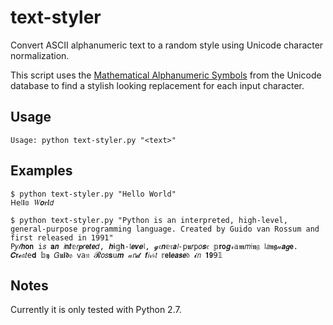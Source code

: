 # text-styler
Convert ASCII alphanumeric text to a random style using Unicode character normalization.

This script uses the [Mathematical Alphanumeric Symbols](https://en.wikipedia.org/wiki/Mathematical_Alphanumeric_Symbols) from the Unicode database to find a stylish looking replacement for each input character.

## Usage
    Usage: python text-styler.py "<text>"

## Examples

    $ python text-styler.py "Hello World"
    𝖧𝖾𝔩𝖑𝕠 𝑊𝙤𝒓𝒍𝘥
    
    $ python text-styler.py "Python is an interpreted, high-level, general-purpose programming language. Created by Guido van Rossum and first released in 1991"
    𝖯𝑦𝓉𝙝𝗼𝗻 𝚒𝘴 𝐚𝙣 𝘪𝗻𝒕𝕖𝘳𝙥𝑟𝗲𝙩𝙚𝑑, 𝒉𝖎𝕘𝗵-𝔩𝙚𝒗𝒆𝔩, 𝓰𝔢𝙣𝕖𝔯𝙖𝘭-𝗉𝖚𝑟𝚙𝑜𝒔𝔢 𝕡𝐫𝗼𝒈𝓇𝕒𝖒𝑚𝔦𝖓𝔤 𝔩𝘢𝖓𝖌𝓊𝒂𝙜𝗲. 𝑪𝗿𝓮𝔞𝑡𝚎𝐝 𝕓𝖞 𝐺𝖚𝐢𝖉𝔬 𝗏𝖺𝔫 𝓡𝑜𝑠𝐬𝚞𝒎 𝒶𝘯𝓭 𝒇𝘪𝓇𝔰𝘵 𝕣𝗲𝐥𝙚𝙖𝙨𝙚𝔡 𝓲𝘯 𝟏𝟵𝟫𝟙

## Notes
Currently it is only tested with Python 2.7.
